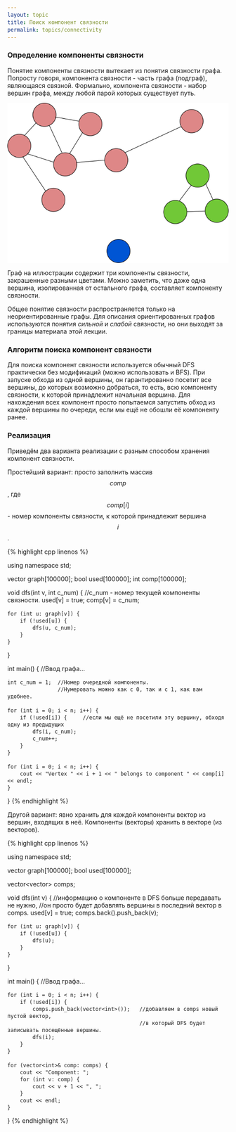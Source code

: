 ```yaml
---
layout: topic
title: Поиск компонент связности
permalink: topics/connectivity
---
```


### Определение компоненты связности

Понятие компоненты связности вытекает из понятия связности графа. Попросту
говоря, компонента связности - часть графа (подграф), являющаяся связной.
Формально, компонента связности - набор вершин графа, между любой парой
которых существует путь.

<img style="display: block; margin: auto" src="/resources/connectivity.png" />

Граф на иллюстрации содержит три компоненты связности, закрашенные разными
цветами. Можно заметить, что даже одна вершина, изолированная от остального
графа, составляет компоненту связности.

Общее понятие связности распространяется только на неориентированные графы.
Для описания ориентированных графов используются понятия *сильной* и *слабой*
связности, но они выходят за границы материала этой лекции.

### Алгоритм поиска компонент связности

Для поиска компонент связности используется обычный DFS практически без
модификаций (можно использовать и BFS). При запуске обхода из одной вершины, он
гарантированно посетит все вершины, до которых возможно добраться, то есть,
всю компоненту связности, к которой принадлежит начальная вершина. Для нахождения
всех компонент просто попытаемся запустить обход из каждой вершины по очереди,
если мы ещё не обошли её компоненту ранее.

### Реализация

Приведём два варианта реализации с разным способом хранения компонент связности.

Простейший вариант: просто заполнить массив $$comp$$, где $$comp[i]$$ - номер
компоненты связности, к которой принадлежит вершина $$i$$.

{% highlight cpp linenos %}


using namespace std;

vector<int> graph[100000];
bool used[100000];
int comp[100000];

void dfs(int v, int c_num) {    //c_num - номер текущей компоненты связности.
    used[v] = true;
    comp[v] = c_num;

    for (int u: graph[v]) {
        if (!used[u]) {
            dfs(u, c_num);
        }
    }
}

int main() {
    //Ввод графа...

    int c_num = 1;  //Номер очередной компоненты.
                    //Нумеровать можно как с 0, так и с 1, как вам удобнее.

    for (int i = 0; i < n; i++) {
        if (!used[i]) {     //если мы ещё не посетили эту вершину, обходя одну из предыдущих
            dfs(i, c_num);
            c_num++;
        }
    }

    for (int i = 0; i < n; i++) {
        cout << "Vertex " << i + 1 << " belongs to component " << comp[i] << endl;
    }
}
{% endhighlight %}


Другой вариант: явно хранить для каждой компоненты вектор из вершин, входящих
в неё. Компоненты (векторы) хранить в векторе (из векторов).

{% highlight cpp linenos %}


using namespace std;

vector<int> graph[100000];
bool used[100000];

vector<vector<int>> comps;

void dfs(int v) {   //информацию о компоненте в DFS больше передавать не нужно,
                    //он просто будет добавлять вершины в последний вектор в comps.
    used[v] = true;
    comps.back().push_back(v);

    for (int u: graph[v]) {
        if (!used[u]) {
            dfs(u);
        }
    }
}

int main() {
    //Ввод графа...

    for (int i = 0; i < n; i++) {
        if (!used[i]) {
            comps.push_back(vector<int>());   //добавляем в comps новый пустой вектор,
                                              //в который DFS будет записывать посещённые вершины.
            dfs(i);
        }
    }

    for (vector<int>& comp: comps) {
        cout << "Component: ";
        for (int v: comp) {
            cout << v + 1 << ", ";
        }
        cout << endl;
    }
}
{% endhighlight %}

